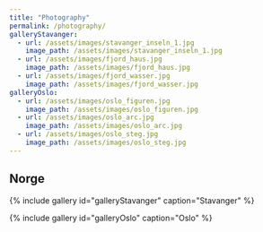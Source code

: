 ```yaml
---
title: "Photography"
permalink: /photography/
galleryStavanger:
  - url: /assets/images/stavanger_inseln_1.jpg
    image_path: /assets/images/stavanger_inseln_1.jpg  
  - url: /assets/images/fjord_haus.jpg
    image_path: /assets/images/fjord_haus.jpg
  - url: /assets/images/fjord_wasser.jpg
    image_path: /assets/images/fjord_wasser.jpg
galleryOslo:   
  - url: /assets/images/oslo_figuren.jpg
    image_path: /assets/images/oslo_figuren.jpg
  - url: /assets/images/oslo_arc.jpg
    image_path: /assets/images/oslo_arc.jpg
  - url: /assets/images/oslo_steg.jpg
    image_path: /assets/images/oslo_steg.jpg
---
```

## Norge

{% include gallery id="galleryStavanger" caption="Stavanger" %}

{% include gallery id="galleryOslo" caption="Oslo" %}

<!-- https://mmistakes.github.io/minimal-mistakes/post%20formats/post-gallery/ -->

